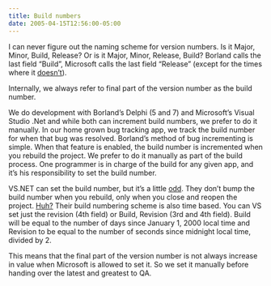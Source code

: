 ```yaml
---
title: Build numbers
date: 2005-04-15T12:56:00-05:00
---
```

I can never figure out the naming scheme for version numbers. Is it Major, Minor, Build, Release? Or is it Major, Minor, Release, Build? Borland calls the last field &#8220;Build&#8221;, Microsoft calls the last field &#8220;Release&#8221; (except for the times where it [doesn&#8217;t](http://msdn.microsoft.com/library/default.asp?url=/library/en-us/cpref/html/frlrfsystemdiagnosticsfileversioninfoclassfileprivateparttopic.asp)).

Internally, we always refer to final part of the version number as the build number.

We do development with Borland&#8217;s Delphi (5 and 7) and Microsoft&#8217;s Visual Studio .Net and while both can increment build numbers, we prefer to do it manually. In our home grown bug tracking app, we track the build number for when that bug was resolved. Borland&#8217;s method of bug incrementing is simple. When that feature is enabled, the build number is incremented when you rebuild the project. We prefer to do it manually as part of the build process. One programmer is in charge of the build for any given app, and it&#8217;s his responsibility to set the build number.

VS.NET can set the build number, but it&#8217;s a little [odd](http://homepages.primex.co.uk/~lesleyah/webdoc10.htm). They don&#8217;t bump the build number when you rebuild, only when you close and reopen the project. [Huh?](http://www.huhcorp.com/) Their build numbering scheme is also time based. You can VS set just the revision (4th field) or Build, Revision (3rd and 4th field). Build will be equal to the number of days since January 1, 2000 local time and Revision to be equal to the number of seconds since midnight local time, divided by 2.

This means that the final part of the version number is not always increase in value when Microsoft is allowed to set it. So we set it manually before handing over the latest and greatest to QA.
